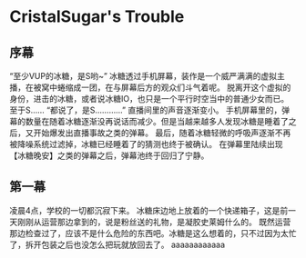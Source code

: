 # CristalSugar's Trouble
## 序幕
“至少VUP的冰糖，是S哟~”
冰糖透过手机屏幕，装作是一个威严满满的虚拟主播，在被窝中蜷缩成一团，在与屏幕后方的观众们斗气着呢。
脱离开这个虚拟的身份，进击的冰糖，或者说冰糖IO，也只是一个平行时空当中的普通少女而已。
至于S……
“都说了，是S…………”
直播间里的声音逐渐变小。
手机屏幕里的，弹幕的数量在随着冰糖逐渐没再说话而减少。但是当越来越多人发现冰糖是睡着了之后，又开始爆发出直播事故之类的弹幕。
最后，随着冰糖轻微的呼吸声逐渐不再被降噪系统过滤掉，冰糖已经睡着了的猜测也终于被确认。
在弹幕里陆续出现【冰糖晚安】之类的弹幕之后，弹幕池终于回归了宁静。
## 第一幕
凌晨4点，学校的一切都沉寂下来。
冰糖床边地上放着的一个快递箱子，这是前一天刚刚从运营那边拿到的，说是粉丝送的礼物，是凝胶史莱姆什么的。
既然运营那边检查过了，应该不是什么危险的东西吧。冰糖是这么想着的，只不过因为太忙了，拆开包装之后也没怎么把玩就放回去了。
aaaaaaaaaaaa
